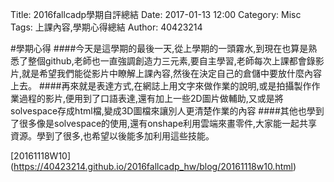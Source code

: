 Title: 2016fallcadp學期自評總結
Date: 2017-01-13 12:00
Category: Misc
Tags: 上課內容,學期心得總結
Author: 40423214

#學期心得
####今天是這學期的最後一天,從上學期的一頭霧水,到現在也算是熟悉了整個github,老師也一直強調創造力三元素,要自主學習,老師每次上課都會錄影片,就是希望我們能從影片中瞭解上課內容,然後在決定自己的倉儲中要放什麼內容上去。
####再來就是表達方式,在網誌上用文字來做作業的說明,或是拍攝製作作業過程的影片,便用到了口語表達,還有加上一些2D圖片做輔助,又或是將solvespace存成html檔,變成3D圖檔來讓別人更清楚作業的內容
####其他也學到了很多像是solvespace的使用,還有onshape利用雲端來畫零件,大家能一起共享資源。學到了很多,也希望以後能多加利用這些技能。

[20161118W10]
(https://40423214.github.io/2016fallcadp_hw/blog/20161118w10.html)